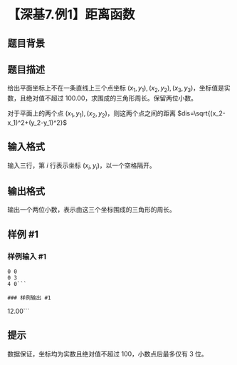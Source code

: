 # 【深基7.例1】距离函数

## 题目背景



## 题目描述

给出平面坐标上不在一条直线上三个点坐标 $(x_1,y_1),(x_2,y_2),(x_3,y_3)$，坐标值是实数，且绝对值不超过 100.00，求围成的三角形周长。保留两位小数。

对于平面上的两个点 $(x_1,y_1),(x_2,y_2)$，则这两个点之间的距离 $dis=\sqrt{(x_2-x_1)^2+(y_2-y_1)^2}$

## 输入格式

输入三行，第 $i$ 行表示坐标 $(x_i,y_i)$，以一个空格隔开。

## 输出格式

输出一个两位小数，表示由这三个坐标围成的三角形的周长。

## 样例 #1

### 样例输入 #1
```
0 0
0 3
4 0```

### 样例输出 #1

```
12.00```

## 提示

数据保证，坐标均为实数且绝对值不超过 $100$，小数点后最多仅有 $3$ 位。
